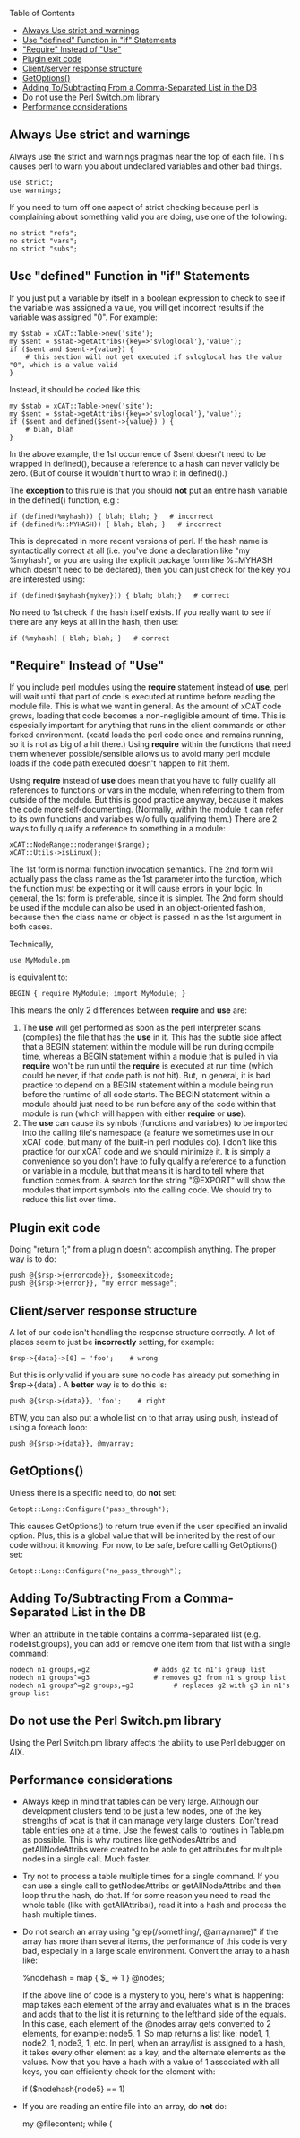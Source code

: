 <!-- START doctoc generated TOC please keep comment here to allow auto update -->
<!-- DON'T EDIT THIS SECTION, INSTEAD RE-RUN doctoc TO UPDATE -->
Table of Contents

- [Always Use strict and warnings](#always-use-strict-and-warnings)
- [Use "defined" Function in "if" Statements](#use-defined-function-in-if-statements)
- ["Require" Instead of "Use"](#require-instead-of-use)
- [Plugin exit code](#plugin-exit-code)
- [Client/server response structure](#clientserver-response-structure)
- [GetOptions()](#getoptions)
- [Adding To/Subtracting From a Comma-Separated List in the DB](#adding-tosubtracting-from-a-comma-separated-list-in-the-db)
- [Do not use the Perl Switch.pm library](#do-not-use-the-perl-switchpm-library)
- [Performance considerations](#performance-considerations)

<!-- END doctoc generated TOC please keep comment here to allow auto update -->


## Always Use strict and warnings

Always use the strict and warnings pragmas near the top of each file. This causes perl to warn you about undeclared variables and other bad things. 
    
    use strict;
    use warnings;

If you need to turn off one aspect of strict checking because perl is complaining about something valid you are doing, use one of the following: 
    
    no strict "refs";
    no strict "vars";
    no strict "subs";

## Use "defined" Function in "if" Statements

If you just put a variable by itself in a boolean expression to check to see if the variable was assigned a value, you will get incorrect results if the variable was assigned "0". For example: 
    
    my $stab = xCAT::Table->new('site');
    my $sent = $stab->getAttribs({key=>'svloglocal'},'value');
    if ($sent and $sent->{value}) {
        # this section will not get executed if svloglocal has the value "0", which is a value valid
    }

Instead, it should be coded like this: 
    
    my $stab = xCAT::Table->new('site');
    my $sent = $stab->getAttribs({key=>'svloglocal'},'value');
    if ($sent and defined($sent->{value}) ) {
        # blah, blah
    }

In the above example, the 1st occurrence of $sent doesn't need to be wrapped in defined(), because a reference to a hash can never validly be zero. (But of course it wouldn't hurt to wrap it in defined().) 

The **exception** to this rule is that you should **not** put an entire hash variable in the defined() function, e.g.: 
    
    if (defined(%myhash)) { blah; blah; }   # incorrect
    if (defined(%::MYHASH)) { blah; blah; }   # incorrect

This is deprecated in more recent versions of perl. If the hash name is syntactically correct at all (i.e. you've done a declaration like "my %myhash", or you are using the explicit package form like %::MYHASH which doesn't need to be declared), then you can just check for the key you are interested using: 
    
    if (defined($myhash{mykey})) { blah; blah;}   # correct

No need to 1st check if the hash itself exists. If you really want to see if there are any keys at all in the hash, then use: 
    
    if (%myhash) { blah; blah; }   # correct

## "Require" Instead of "Use"

If you include perl modules using the **require** statement instead of **use**, perl will wait until that part of code is executed at runtime before reading the module file. This is what we want in general. As the amount of xCAT code grows, loading that code becomes a non-negligible amount of time. This is especially important for anything that runs in the client commands or other forked environment. (xcatd loads the perl code once and remains running, so it is not as big of a hit there.) Using **require** within the functions that need them whenever possible/sensible allows us to avoid many perl module loads if the code path executed doesn't happen to hit them. 

Using **require** instead of **use** does mean that you have to fully qualify all references to functions or vars in the module, when referring to them from outside of the module. But this is good practice anyway, because it makes the code more self-documenting. (Normally, within the module it can refer to its own functions and variables w/o fully qualifying them.) There are 2 ways to fully qualify a reference to something in a module: 
    
    xCAT::NodeRange::noderange($range);
    xCAT::Utils->isLinux();

The 1st form is normal function invocation semantics. The 2nd form will actually pass the class name as the 1st parameter into the function, which the function must be expecting or it will cause errors in your logic. In general, the 1st form is preferable, since it is simpler. The 2nd form should be used if the module can also be used in an object-oriented fashion, because then the class name or object is passed in as the 1st argument in both cases. 

Technically, 
    
    use MyModule.pm

is equivalent to: 
    
    BEGIN { require MyModule; import MyModule; }

This means the only 2 differences between **require** and **use** are: 

  1. The **use** will get performed as soon as the perl interpreter scans (compiles) the file that has the **use** in it. This has the subtle side affect that a BEGIN statement within the module will be run during compile time, whereas a BEGIN statement within a module that is pulled in via **require** won't be run until the **require** is executed at run time (which could be never, if that code path is not hit). But, in general, it is bad practice to depend on a BEGIN statement within a module being run before the runtime of all code starts. The BEGIN statement within a module should just need to be run before any of the code within that module is run (which will happen with either **require** or **use**). 
  2. The **use** can cause its symbols (functions and variables) to be imported into the calling file's namespace (a feature we sometimes use in our xCAT code, but many of the built-in perl modules do). I don't like this practice for our xCAT code and we should minimize it. It is simply a convenience so you don't have to fully qualify a reference to a function or variable in a module, but that means it is hard to tell where that function comes from. A search for the string "@EXPORT" will show the modules that import symbols into the calling code. We should try to reduce this list over time. 

## Plugin exit code

Doing "return 1;" from a plugin doesn't accomplish anything. The proper way is to do: 
    
    push @{$rsp->{errorcode}}, $someexitcode;
    push @{$rsp->{error}}, "my error message";

## Client/server response structure

A lot of our code isn't handling the response structure correctly. A lot of places seem to just be **incorrectly** setting, for example: 
    
    $rsp->{data}->[0] = 'foo';    # wrong

But this is only valid if you are sure no code has already put something in $rsp->{data} . A **better** way is to do this is: 
    
    push @{$rsp->{data}}, 'foo';    # right

BTW, you can also put a whole list on to that array using push, instead of using a foreach loop: 
    
    push @{$rsp->{data}}, @myarray;

## GetOptions()

Unless there is a specific need to, do **not** set: 
    
    Getopt::Long::Configure("pass_through");

This causes GetOptions() to return true even if the user specified an invalid option. Plus, this is a global value that will be inherited by the rest of our code without it knowing. For now, to be safe, before calling GetOptions() set: 
    
    Getopt::Long::Configure("no_pass_through");

## Adding To/Subtracting From a Comma-Separated List in the DB

When an attribute in the table contains a comma-separated list (e.g. nodelist.groups), you can add or remove one item from that list with a single command: 
    
    nodech n1 groups,=g2                # adds g2 to n1's group list
    nodech n1 groups^=g3                # removes g3 from n1's group list
    nodech n1 groups^=g2 groups,=g3          # replaces g2 with g3 in n1's group list

## Do not use the Perl Switch.pm library

Using the Perl Switch.pm library affects the ability to use Perl debugger on AIX. 

## Performance considerations

  * Always keep in mind that tables can be very large. Although our development clusters tend to be just a few nodes, one of the key strengths of xcat is that it can manage very large clusters. Don't read table entries one at a time. Use the fewest calls to routines in Table.pm as possible. This is why routines like getNodesAttribs and getAllNodeAttribs were created to be able to get attributes for multiple nodes in a single call. Much faster. 
  * Try not to process a table multiple times for a single command. If you can use a single call to getNodesAttribs or getAllNodeAttribs and then loop thru the hash, do that. If for some reason you need to read the whole table (like with getAllAttribs(), read it into a hash and process the hash multiple times. 
  * Do not search an array using "grep(/something/, @arrayname)" if the array has more than several items, the performance of this code is very bad, especially in a large scale environment. Convert the array to a hash like: 
    
    %nodehash = map { $_ => 1 } @nodes;
    

    If the above line of code is a mystery to you, here's what is happening: map takes each element of the array and evaluates what is in the braces and adds that to the list it is returning to the lefthand side of the equals. In this case, each element of the @nodes array gets converted to 2 elements, for example: node5, 1. So map returns a list like: node1, 1, node2, 1, node3, 1, etc. In perl, when an array/list is assigned to a hash, it takes every other element as a key, and the alternate elements as the values. 
    Now that you have a hash with a value of 1 associated with all keys, you can efficiently check for the element with: 
    
    if ($nodehash{node5} == 1)
    

  * If you are reading an entire file into an array, do **not** do: 
    
    my @filecontent;
    while (
    
